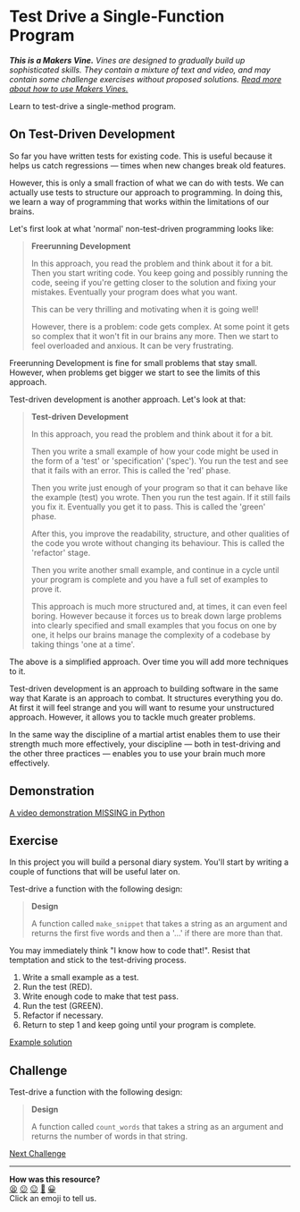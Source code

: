 # Test Drive a Single-Function Program

_**This is a Makers Vine.** Vines are designed to gradually build up
sophisticated skills. They contain a mixture of text and video, and may contain
some challenge exercises without proposed solutions. [Read more about how to use
Makers
Vines.](https://github.com/makersacademy/course/blob/main/labels/vines.md)_

Learn to test-drive a single-method program.

## On Test-Driven Development

So far you have written tests for existing code. This is useful because it helps
us catch regressions — times when new changes break old features.

However, this is only a small fraction of what we can do with tests. We can
actually use tests to structure our approach to programming. In doing this, we
learn a way of programming that works within the limitations of our brains.

Let's first look at what 'normal' non-test-driven programming looks like:

> **Freerunning Development**
> 
> In this approach, you read the problem and think about it for a bit. Then you
> start writing code. You keep going and possibly running the code, seeing if
> you're getting closer to the solution and fixing your mistakes. Eventually
> your program does what you want.
> 
> This can be very thrilling and motivating when it is going well!
> 
> However, there is a problem: code gets complex. At some point it gets so
> complex that it won't fit in our brains any more. Then we start to feel
> overloaded and anxious. It can be very frustrating.

Freerunning Development is fine for small problems that stay small. However,
when problems get bigger we start to see the limits of this approach.

Test-driven development is another approach. Let's look at that:

> **Test-driven Development**  
> 
> In this approach, you read the problem and think about it for a bit.
> 
> Then you write a small example of how your code might be used in the form of a
> 'test' or 'specification' ('spec'). You run the test and see that it fails
> with an error. This is called the 'red' phase.
> 
> Then you write just enough of your program so that it can behave like the
> example (test) you wrote. Then you run the test again. If it still fails you
> fix it. Eventually you get it to pass. This is called the 'green' phase.
> 
> After this, you improve the readability, structure, and other qualities of the
> code you wrote without changing its behaviour. This is called the 'refactor'
> stage.
> 
> Then you write another small example, and continue in a cycle until your
> program is complete and you have a full set of examples to prove it.
> 
> This approach is much more structured and, at times, it can even feel boring.
> However because it forces us to break down large problems into clearly
> specified and small examples that you focus on one by one, it helps our brains
> manage the complexity of a codebase by taking things 'one at a time'.

The above is a simplified approach. Over time you will add more techniques to
it.

Test-driven development is an approach to building software in the same way that
Karate is an approach to combat. It structures everything you do. At first it
will feel strange and you will want to resume your unstructured approach.
However, it allows you to tackle much greater problems. 

In the same way the discipline of a martial artist enables them to use their
strength much more effectively, your discipline — both in test-driving and the
other three practices — enables you to use your brain much more effectively.

## Demonstration

[A video demonstration MISSING in Python](https://www.youtube.com/watch?v=3VwGSAOZ5sc&t=0s)

## Exercise

In this project you will build a personal diary system. You'll start by writing a
couple of functions that will be useful later on.

Test-drive a function with the following design:

> **Design**
> 
> A function called `make_snippet` that takes a string as an argument and returns
> the first five words and then a '...' if there are more than that.

You may immediately think "I know how to code that!". Resist that temptation and
stick to the test-driving process.

1. Write a small example as a test.
2. Run the test (RED).
3. Write enough code to make that test pass.
4. Run the test (GREEN).
5. Refactor if necessary.
6. Return to step 1 and keep going until your program is complete.

[Example solution](https://www.youtube.com/watch?v=3VwGSAOZ5sc&t=1875s)

## Challenge

Test-drive a function with the following design:

> **Design**
> 
> A function called `count_words` that takes a string as an argument and returns
> the number of words in that string.


[Next Challenge](03_design_a_single_function.md)

<!-- BEGIN GENERATED SECTION DO NOT EDIT -->

---

**How was this resource?**  
[😫](https://airtable.com/shrUJ3t7KLMqVRFKR?prefill_Repository=makersacademy%2Fgolden-square-in-python&prefill_File=challenges%2F02_test_drive_a_single_function.md&prefill_Sentiment=😫) [😕](https://airtable.com/shrUJ3t7KLMqVRFKR?prefill_Repository=makersacademy%2Fgolden-square-in-python&prefill_File=challenges%2F02_test_drive_a_single_function.md&prefill_Sentiment=😕) [😐](https://airtable.com/shrUJ3t7KLMqVRFKR?prefill_Repository=makersacademy%2Fgolden-square-in-python&prefill_File=challenges%2F02_test_drive_a_single_function.md&prefill_Sentiment=😐) [🙂](https://airtable.com/shrUJ3t7KLMqVRFKR?prefill_Repository=makersacademy%2Fgolden-square-in-python&prefill_File=challenges%2F02_test_drive_a_single_function.md&prefill_Sentiment=🙂) [😀](https://airtable.com/shrUJ3t7KLMqVRFKR?prefill_Repository=makersacademy%2Fgolden-square-in-python&prefill_File=challenges%2F02_test_drive_a_single_function.md&prefill_Sentiment=😀)  
Click an emoji to tell us.

<!-- END GENERATED SECTION DO NOT EDIT -->
